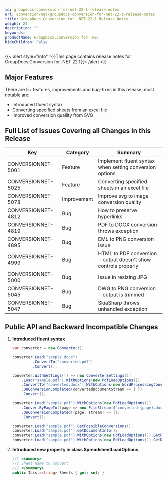 ```yaml
---
id: groupdocs-conversion-for-net-22-1-release-notes
url: conversion/net/groupdocs-conversion-for-net-22-1-release-notes
title: GroupDocs.Conversion for .NET 22.1 Release Notes
weight: 24
description: ""
keywords: 
productName: GroupDocs.Conversion for .NET
hideChildren: False
---
```

{{< alert style="info" >}}This page contains release notes for GroupDocs.Conversion for .NET 22.1{{< /alert >}}

## Major Features

There are 5+ features, improvements and bug-fixes in this release, most notable are:

*   Introduced fluent syntax
*   Converting specified sheets from an excel file
*   Improved conversion quallity from SVG

## Full List of Issues Covering all Changes in this Release


| Key | Category | Summary |
| --- | --- | --- |
| CONVERSIONNET-5001 | Feature | Implement fluent syntax when setting conversion options |
| CONVERSIONNET-5025 | Feature | Converting specified sheets in an excel file |
| CONVERSIONNET-5078 | Improvement | Improve svg to image conversion quality |
| CONVERSIONNET-4812 | Bug | How to preserve hyperlinks |
| CONVERSIONNET-4819 | Bug | PDF to DOCX conversion throws exception |
| CONVERSIONNET-4895 | Bug | EML to PNG conversion issue |
| CONVERSIONNET-4999 | Bug | HTML to PDF conversion - output doesn't show controls properly |
| CONVERSIONNET-5000 | Bug | Issue in resizing JPG |
| CONVERSIONNET-5045 | Bug | DWG to PNG conversion - output is trimmed |
| CONVERSIONNET-5047 | Bug | SkiaSharp throws unhandled exception |


## Public API and Backward Incompatible Changes

1.  **Introduced fluent syntax**
    
    ```csharp
    var converter = new Converter();

    converter.Load("sample.docx")
             .ConvertTo("converted.pdf")
             .Convert();
    
    converter.WithSettings(() => new ConverterSettings())
        .Load("sample.pdf").WithOptions(new PdfLoadOptions())
        .ConvertTo("converted.docx").WithOptions(new WordProcessingConvertOptions())
        .OnConversionCompleted(convertedDocumentStream => { })
        .Convert();
    
    converter.Load("sample.pdf").WithOptions(new PdfLoadOptions())
        .ConvertByPageTo((page => new FileStream($"converted-{page}.docx", FileMode.Create))).WithOptions(new WordProcessingConvertOptions())
        .OnConversionCompleted((page, stream) => {})
        .Convert();
    
    converter.Load("sample.pdf").GetPossibleConversions();
    converter.Load("sample.pdf").GetDocumentInfo();
    converter.Load("sample.pdf").WithOptions(new PdfLoadOptions()).GetPossibleConversions();
    converter.Load("sample.pdf").WithOptions(new PdfLoadOptions()).GetDocumentInfo();
    ```

2.  **Introduced new property in class SpreadsheetLoadOptions**
    
    ```csharp
    /// <summary>
    /// Sheet name to convert
    /// </summary>
    public IList<string> Sheets { get; set; }
    ```
